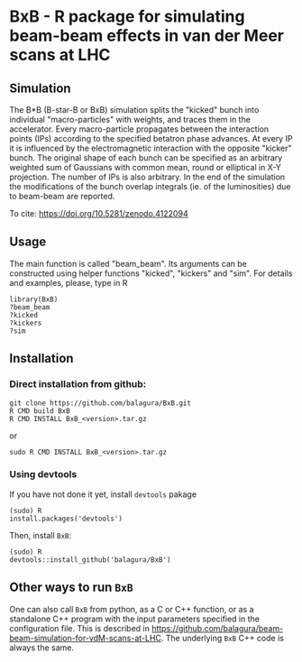 # BxB - R package for simulating beam-beam effects in van der Meer scans at LHC

## Simulation
The B*B (B-star-B or BxB) simulation splits the "kicked" bunch into
individual "macro-particles" with weights, and traces them in the
accelerator. Every macro-particle propagates between the interaction points
(IPs) according to the specified betatron phase advances. At every IP it is
influenced by the electromagnetic interaction with the opposite "kicker"
bunch. The original shape of each bunch can be specified as an arbitrary
weighted sum of Gaussians with common mean, round or elliptical in X-Y
projection. The number of IPs is also arbitrary. In the end of the simulation
the modifications of the bunch overlap integrals (ie. of the luminosities) due
to beam-beam are reported.

To cite: https://doi.org/10.5281/zenodo.4122094

## Usage
The main function is called "beam_beam". Its arguments can be constructed using helper functions
"kicked", "kickers" and "sim". For details and examples, please, type in R 
```
library(BxB)
?beam_beam
?kicked
?kickers
?sim
```

## Installation
### Direct installation from github:
```
git clone https://github.com/balagura/BxB.git
R CMD build BxB
R CMD INSTALL BxB_<version>.tar.gz
```
or
```
sudo R CMD INSTALL BxB_<version>.tar.gz
```
### Using devtools
If you have not done it yet, install `devtools` pakage
```
(sudo) R
install.packages('devtools')
```
Then, install `BxB`:
```
(sudo) R
devtools::install_github('balagura/BxB')
```
## Other ways to run `BxB`
One can also call `BxB` from python, as a C or C++ function, or as a standalone C++ program with the input 
parameters specified in the configuration file. This is described in https://github.com/balagura/beam-beam-simulation-for-vdM-scans-at-LHC. The underlying `BxB` C++ code is always the same.
